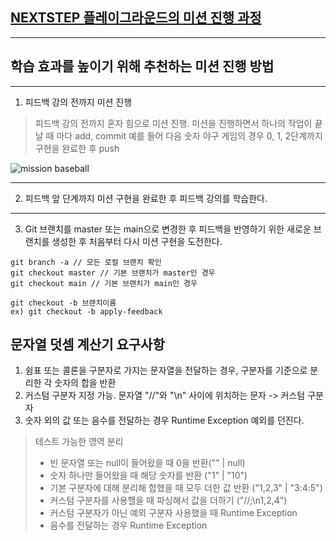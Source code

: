 ## [NEXTSTEP 플레이그라운드의 미션 진행 과정](https://github.com/next-step/nextstep-docs/blob/master/playground/README.md)

---
## 학습 효과를 높이기 위해 추천하는 미션 진행 방법

---
1. 피드백 강의 전까지 미션 진행 
> 피드백 강의 전까지 혼자 힘으로 미션 진행. 미션을 진행하면서 하나의 작업이 끝날 때 마다 add, commit
> 예를 들어 다음 숫자 야구 게임의 경우 0, 1, 2단계까지 구현을 완료한 후 push

![mission baseball](https://raw.githubusercontent.com/next-step/nextstep-docs/master/playground/images/mission_baseball.png)

---
2. 피드백 앞 단계까지 미션 구현을 완료한 후 피드백 강의를 학습한다.

---
3. Git 브랜치를 master 또는 main으로 변경한 후 피드백을 반영하기 위한 새로운 브랜치를 생성한 후 처음부터 다시 미션 구현을 도전한다.

```
git branch -a // 모든 로컬 브랜치 확인
git checkout master // 기본 브랜치가 master인 경우
git checkout main // 기본 브랜치가 main인 경우

git checkout -b 브랜치이름
ex) git checkout -b apply-feedback
```
## 문자열 덧셈 계산기 요구사항
1. 쉼표 또는 콜론을 구분자로 가지는 문자열을 전달하는 경우, 구분자를 기준으로 분리한 각 숫자의 합을 반환
2. 커스텀 구분자 지정 가능. 문자열 "//"와 "\n" 사이에 위치하는 문자 -> 커스텀 구분자 
3. 숫자 외의 값 또는 음수를 전달하는 경우 Runtime Exception 예외를 던진다.
> 테스트 가능한 영역 분리
> - 빈 문자열 또는 null이 들어왔을 때 0을 반환("" | null)
> - 숫자 하나만 들어왔을 때 해당 숫자를 반환 ("1" | "10")
> - 기본 구분자에 대해 분리해 합했을 때 모두 더한 값 반환 ("1,2,3" | "3:4:5")
> - 커스텀 구분자를 사용핼을 때 파싱해서 값을 더하기 ("//;\n1,2,4")
> - 커스텀 구분자가 아닌 예외 구분자 사용했을 때 Runtime Exception
> - 음수를 전달하는 경우 Runtime Exception